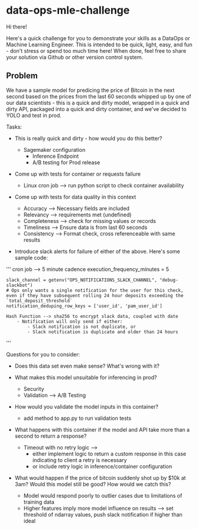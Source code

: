 # data-ops-mle-challenge

Hi there!

Here's a quick challenge for you to demonstrate your skills as a DataOps or Machine Learning Engineer. This is intended to be quick, light, easy, and fun - don't stress or spend too much time here! When done, feel free to share your solution via Github or other version control system.

## Problem

We have a sample model for predicing the price of Bitcoin in the next second based on the prices from the last 60 seconds whipped up by one of our data scientists - this is a quick and dirty model, wrapped in a quick and dirty API, packaged into a quick and dirty container, and we've decided to YOLO and test in prod.

Tasks:
* This is really quick and dirty - how would you do this better?
    - Sagemaker configuration
        - Inference Endpoint
        - A/B testing for Prod release 
* Come up with tests for container or requests failure
    - Linux cron job --> run python script to check container availability

* Come up with tests for data quality in this context
    - Accuracy --> Necessary fields are included
    - Relevancy --> requirements met (undefined)
    - Completeness --> check for missing values or records
    - Timeliness --> Ensure data is from last 60 seconds
    - Consistency --> Format check, cross referenceable with same results

* Introduce slack alerts for failure of either of the above. Here's some sample code:

'''
    cron job --> 5 minute cadence
    execution_frequency_minutes = 5

    slack_channel = getenv("OPS_NOTIFICATIONS_SLACK_CHANNEL", "debug-slackbot")
    # Ops only wants a single notification for the user for this check, even if they have subsequent rolling 24 hour deposits exceeding the `total_deposit_threshold`
    notification_deduping_row_keys = ['user_id', 'pam_user_id']

    Hash Function --> sha256 to encrypt slack data, coupled with date
        - Notification will only send if either:
            - Slack notification is not duplicate, or
            - Slack notification is duplicate and older than 24 hours

'''

Questions for you to consider:

* Does this data set even make sense? What's wrong with it?
* What makes this model unsuitable for inferencing in prod?
    - Security 
    - Validation --> A/B Testing
* How would you validate the model inputs in this container?
    - add method to app.py to run validation tests
* What happens with this container if the model and API take more than a second to return a response?
    - Timeout with no retry logic --> 
        - either implement logic to return a custom response in this case indicating to client a retry is necessary
        - or include retry logic in inference/container configuration

* What would happen if the price of bitcoin suddenly shot up by $10k at 3am? Would this model still be good? How would we catch this?
    - Model would respond poorly to outlier cases due to limitations of training data
    - Higher features imply more model influence on results --> set threshold of ndarray values, push slack notification if higher than ideal